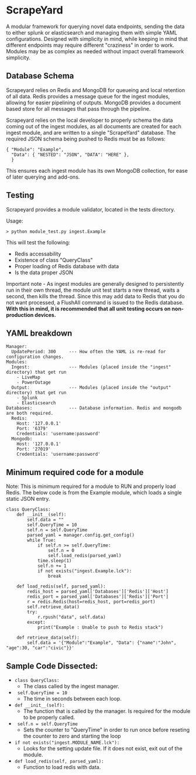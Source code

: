 # ScrapeYard

A modular framework for querying novel data endpoints, sending the data to either splunk or elasticsearch
and managing them with simple YAML configurations. Designed with simplicity in mind, while keeping in mind 
that different endpoints may require different "craziness" in order to work. Modules may be as complex as
needed without impact overall framework simplicity.

## Database Schema

Scrapeyard relies on Redis and MongoDB for queueing and local retention of all data.
Redis provides a message queue for the ingest modules, allowing for easier pipelining of outputs.
MongoDB provides a document based store for all messages that pass through the pipeline. 

Scrapeyard relies on the local developer to properly schema the data coming out of the ingest modules,
as all documents are created for each ingest module, and are written to a single "ScrapeYard" database.
The required JSON schema being pushed to Redis must be as follows:

``` 
{ "Module": "Example",
  "Data": { "NESTED": "JSON", "DATA": "HERE" }, 
  }
```
This ensures each ingest module has its own MongoDB collection, for ease of later querying and add-ons. 

## Testing

Scrapeyard provides a module validator, located in the tests directory.

Usage:

``` > python module_test.py ingest.Example ```

This will test the following:
 - Redis accessability
 - Existence of class "QueryClass"
 - Proper loading of Redis database with data
 - Is the data proper JSON

Important note - As ingest modules are generally designed to persistently run in their own thread,
the module unit test starts a new thread, waits a second, then kills the thread. Since this may add 
data to Redis that you do not want processed, a FlushAll command is issued to the Redis database. 
__With this in mind, it is recommended that all unit testing occurs on non-production devices.__

## YAML breakdown

```
Manager:
  UpdatePeriod: 300     --- How often the YAML is re-read for configuration changes.
Modules:
  Ingest:               --- Modules (placed inside the "ingest" directory) that get run
    - LiveMap
    - PowerOutage
  Output:               --- Modules (placed inside the "output" directory) that get run
    - Splunk
    - Elasticsearch
Databases:              --- Database information. Redis and mongodb are both required.
  Redis:
    Host: '127.0.0.1'
    Port: '6379'
    Credentials: 'username:password'
  Mongodb:
    Host: '127.0.0.1'
    Port: '27019'
    Credentials: 'username:password'
```


## Minimum required code for a module

Note: This is minimum required for a module to RUN and properly load Redis. The below code is from the Example module, 
which loads a single static JSON entry.
```
class QueryClass:
    def __init__(self):
        self.data = ""
        self.QueryTime = 10
        self.n = self.QueryTime
        parsed_yaml = manager.config.get_config()
        while True:
            if self.n >= self.QueryTime:
                self.n = 0
                self.load_redis(parsed_yaml)
            time.sleep(1)
            self.n += 1
            if not exists("ingest.Example.lck"):
                break

    def load_redis(self, parsed_yaml):
        redis_host = parsed_yaml['Databases']['Redis']['Host']
        redis_port = parsed_yaml['Databases']['Redis']['Port']
        r = redis.Redis(host=redis_host, port=redis_port)
        self.retrieve_data()
        try:
            r.rpush("data", self.data)
        except:
            print("Example : Unable to push to Redis stack")

    def retrieve_data(self):
        self.data = '{"Module":"Example", "Data": {"name":"John", "age":30, "car":"civic"}}'
```

## Sample Code Dissected:
 - ``` class QueryClass: ```
   - The class called by the ingest manager.
 - ``` self.QueryTime = 10```
   - The time in seconds between each loop.
 - ```def __init__(self):```
   - The function that is called by the manager. Is required for the module to be properly called.
 - ``` self.n = self.QueryTime```
   - Sets the counter to "QueryTime" in order to run once before reseting the counter to zero and starting the loop
 - ``` if not exists("ingest.MODULE_NAME.lck"): ```
   - Looks for the setting update file. If it does not exist, exit out of the module. 
 - ``` def load_redis(self, parsed_yaml): ```
   - Function to load redis with data.